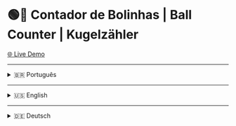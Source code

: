 # 🟢🔴 Contador de Bolinhas | Ball Counter | Kugelzähler

[🌐 Live Demo](https://contador-de-bolinhas.web.app)

---

<details>
<summary>🇧🇷 Português</summary>

### 📖 Sobre

**Contador de Bolinhas** é uma aplicação divertida em **HTML, CSS e JavaScript** com integração em tempo real via **WebSocket** e **Redis**.  
O contador no topo controla quantas bolinhas aparecem no contêiner abaixo:

- ✅ Positivas → bolinhas **verdes**
- ❌ Negativas → bolinhas **vermelhas**

### 🚀 Funcionalidades

- 📊 Contador exibido no topo
- ➕ Um botão “+” e um botão “–”
- 🎨 Bolinhas verdes (positivo) ou vermelhas (negativo)
- 🔄 Atualizações em tempo real via WebSocket + Redis
- ☁️ Frontend hospedado no **Firebase Hosting**
- ⚙️ Backend hospedado no **Render**

### 🛠️ Tecnologias

**Frontend**: HTML5, CSS3, JavaScript, Firebase Hosting  
**Backend**: WebSocket, Redis, Render

### ⚡ Nota sobre Latência

O backend no Render pode “adormecer” após algum tempo inativo.  
Nos primeiros segundos pode haver **latência**, mas em menos de **1 minuto** a conexão se estabiliza.

### 📦 Como Executar Localmente

```bash
git clone https://github.com/joycenick/back-contador-bolinha.git
cd contador-de-bolinhas
# Abra o index.html no navegador
```

### 🌐 Deploy Atual

- **Frontend:** [contador-de-bolinhas.web.app](https://contador-de-bolinhas.web.app)
- **Backend:** hospedado no Render (pode ter latência inicial)

### 📸 Demonstração

![demo gif](demo.gif)

</details>

---

<details>
<summary>🇺🇸 English</summary>

### 📖 About

**Ball Counter** is a fun **HTML, CSS, and JavaScript** app with real-time integration via **WebSocket** and **Redis**.  
The counter at the top controls how many balls appear in the container below:

- ✅ Positive → **green** balls
- ❌ Negative → **red** balls

### 🚀 Features

- 📊 Counter displayed at the top
- ➕ One “+” button and one “–” button
- 🎨 Green balls (positive) or red balls (negative)
- 🔄 Real-time updates via WebSocket + Redis
- ☁️ Frontend hosted on **Firebase Hosting**
- ⚙️ Backend hosted on **Render**

### 🛠️ Technologies

**Frontend**: HTML5, CSS3, JavaScript, Firebase Hosting  
**Backend**: WebSocket, Redis, Render

### ⚡ Latency Note

The backend on Render may “sleep” after being idle.  
During the first seconds, there may be **latency**, but within **1 minute** the connection stabilizes.

### 📦 Run Locally

```bash
git clone https://github.com/joycenick/back-contador-bolinha.git
cd contador-de-bolinhas
# Open index.html in your browser
```

### 🌐 Current Deploy

- **Frontend:** [contador-de-bolinhas.web.app](https://contador-de-bolinhas.web.app)
- **Backend:** hosted on Render (might have initial latency)

### 📸 Demo

![demo gif](demo.gif)

</details>

---

<details>
<summary>🇩🇪 Deutsch</summary>

### 📖 Über

**Kugelzähler** ist eine kleine App in **HTML, CSS und JavaScript** mit Echtzeit-Integration über **WebSocket** und **Redis**.  
Der Zähler oben bestimmt, wie viele Kugeln im Container unten erscheinen:

- ✅ Positiv → **grüne** Kugeln
- ❌ Negativ → **rote** Kugeln

### 🚀 Funktionen

- 📊 Zähleranzeige oben
- ➕ Ein „+“-Button und ein „–“-Button
- 🎨 Grüne Kugeln (positiv) oder rote Kugeln (negativ)
- 🔄 Echtzeit-Updates über WebSocket + Redis
- ☁️ Frontend gehostet mit **Firebase Hosting**
- ⚙️ Backend gehostet auf **Render**

### 🛠️ Technologien

**Frontend**: HTML5, CSS3, JavaScript, Firebase Hosting  
**Backend**: WebSocket, Redis, Render

### ⚡ Hinweis zur Latenz

Das Backend auf Render kann nach längerer Inaktivität „einschlafen“.  
In den ersten Sekunden kann es zu **Latenz** kommen, aber innerhalb von **1 Minute** stabilisiert sich die Verbindung.

### 📦 Lokal Ausführen

```bash
git clone https://github.com/joycenick/back-contador-bolinha.git
cd contador-de-bolinhas
# Öffne index.html im Browser
```

### 🌐 Aktuelles Deployment

- **Frontend:** [contador-de-bolinhas.web.app](https://contador-de-bolinhas.web.app)
- **Backend:** gehostet auf Render (evtl. anfängliche Latenz)

### 📸 Demo

![demo gif](demo.gif)

</details>
